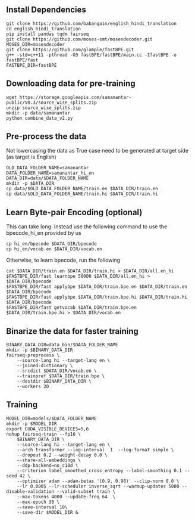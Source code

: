 ## Install Dependencies 
```
git clone https://github.com/babangain/english_hindi_translation
cd english_hindi_translation
pip install pandas tqdm fairseq
git clone https://github.com/moses-smt/mosesdecoder.git
MOSES_DIR=mosesdecoder
git clone https://github.com/glample/fastBPE.git
g++ -std=c++11 -pthread -O3 fastBPE/fastBPE/main.cc -IfastBPE -o fastBPE/fast
FASTBPE_DIR=fastBPE
```
## Downloading data for pre-training
```
wget https://storage.googleapis.com/samanantar-public/V0.3/source_wise_splits.zip
unzip source_wise_splits.zip
mkdir -p data/samanantar
python combine_data_v2.py
```

## Pre-process the data
Not lowercasing the data as True case need to be generated at target side (as target is English)
```
OLD_DATA_FOLDER_NAME=samanantar
DATA_FOLDER_NAME=samanantar_hi_en
DATA_DIR=data/$DATA_FOLDER_NAME
mkdir -p $DATA_DIR
cp data/$OLD_DATA_FOLDER_NAME/train.en $DATA_DIR/train.en
cp data/$OLD_DATA_FOLDER_NAME/train.hi $DATA_DIR/train.hi
```

## Learn Byte-pair Encoding (optional)
This can take long. Instead use the following command to use the bpecode_hi_en provided by us
```
cp hi_en/bpecode $DATA_DIR/bpecode
cp hi_en/vocab.en $DATA_DIR/vocab.en
```
Otherwise, to learn bpecode, run the following
```
cat $DATA_DIR/train.en $DATA_DIR/train.hi > $DATA_DIR/all.en_hi
$FASTBPE_DIR/fast learnbpe 50000 $DATA_DIR/all.en_hi > $DATA_DIR/bpecode
$FASTBPE_DIR/fast applybpe $DATA_DIR/train.bpe.en $DATA_DIR/train.en $DATA_DIR/bpecode
$FASTBPE_DIR/fast applybpe $DATA_DIR/train.bpe.hi $DATA_DIR/train.hi $DATA_DIR/bpecode
$FASTBPE_DIR/fast getvocab $DATA_DIR/train.bpe.en $DATA_DIR/train.bpe.hi > $DATA_DIR/vocab.en
```
## Binarize the data for faster training
```
BINARY_DATA_DIR=data_bin/$DATA_FOLDER_NAME
mkdir -p $BINARY_DATA_DIR
fairseq-preprocess \
    --source-lang hi --target-lang en \
    --joined-dictionary \
    --srcdict $DATA_DIR/vocab.en \
    --trainpref $DATA_DIR/train.bpe \
    --destdir $BINARY_DATA_DIR \
    --workers 20
```

## Training
```
MODEL_DIR=models/$DATA_FOLDER_NAME
mkdir -p $MODEL_DIR
export CUDA_VISIBLE_DEVICES=5,6
nohup fairseq-train --fp16 \
    $BINARY_DATA_DIR \
    --source-lang hi --target-lang en \
    --arch transformer --log-interval  1  --log-format simple \
    --dropout 0.2 --weight-decay 0.0 \
    --share-all-embeddings \
    --ddp-backend=no_c10d \
    --criterion label_smoothed_cross_entropy --label-smoothing 0.1 --seed 42 \
    --optimizer adam --adam-betas '(0.9, 0.98)' --clip-norm 0.0 \
    --lr 0.0005 --lr-scheduler inverse_sqrt --warmup-updates 5000 --disable-validation --valid-subset train \
    --max-tokens 4000 --update-freq 64  \
    --max-epoch 30 \
    --save-interval 10\
    --save-dir $MODEL_DIR &
```
